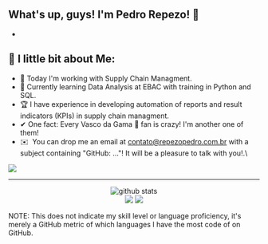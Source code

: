 ## What's up, guys! I'm Pedro Repezo!  👋

-



## 💬 I little bit about Me:
- 🛒 Today I'm working with Supply Chain Managment. 
- 🧩 Currently learning Data Analysis at EBAC with training in Python and SQL.
- 🏆 I have experience in developing automation of reports and result indicators (KPIs) in supply chain managment.
- ✔ One fact: Every Vasco da Gama 💢 fan is crazy! I'm another one of them!
- ✉️ &nbsp;You can drop me an email at contato@repezopedro.com.br with a subject containing "GitHub: ..."! It will be a pleasure to talk with you!.\

<div>
 <a href="https://www.linkedin.com/in/pedro-repezo/" target="_blank"><img loading="lazy" src="https://img.shields.io/badge/-LinkedIn-%230077B5?style=for-the-badge&logo=linkedin&logoColor=white" target="_blank"></a>
</div>     

---
<p  align="center">
  <img src="https://raw.githubusercontent.com/repezopedro/repezopedro/master/profile-summary-card-output/default/0-profile-details.svg" alt="github stats"></br>
  <img src="https://raw.githubusercontent.com/repezopedro/repezopedro/master/profile-summary-card-output/default/1-repos-per-language.svg">
  <img src="https://raw.githubusercontent.com/repezopedro/repezopedro/master/profile-summary-card-output/default/2-most-commit-language.svg"></br></p>

NOTE: This does not indicate my skill level or language proficiency, it's merely a GitHub metric of which languages I have the most code of on GitHub.

